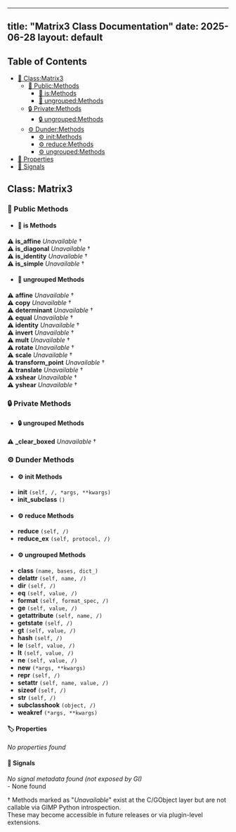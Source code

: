 <!-- Formatted by A³BS formatter.py -->
<!-- Generated by A³BS document.py -->
---
title: "Matrix3 Class Documentation"
date: 2025-06-28
layout: default
---

## Table of Contents
- [🔧 Class:Matrix3](#class-matrix3)
  - [ 🔹 Public:Methods](#public-methods)
    - [ 🔹 is:Methods](#is-methods)
    - [ 🔹 ungrouped:Methods](#ungrouped-methods)
  - [ 🔒 Private:Methods](#private-methods)
    - [ 🔒 ungrouped:Methods](#ungrouped-methods)
  - [ ⚙ Dunder:Methods](#dunder-methods)
    - [ ⚙ init:Methods](#init-methods)
    - [ ⚙ reduce:Methods](#reduce-methods)
    - [ ⚙ ungrouped:Methods](#ungrouped-methods)
- [🔧 Properties](#properties-)
- [🔧 Signals](#signals-)
## Class: Matrix3
### 🔹 Public Methods
<a name="public-methods"></a>
- #### 🔹 is Methods
<a name="is-methods"></a>
⚠️ **is_affine** _Unavailable_ †<br>
⚠️ **is_diagonal** _Unavailable_ †<br>
⚠️ **is_identity** _Unavailable_ †<br>
⚠️ **is_simple** _Unavailable_ †<br>
- #### 🔹 ungrouped Methods
<a name="ungrouped-methods"></a>
⚠️ **affine** _Unavailable_ †<br>
⚠️ **copy** _Unavailable_ †<br>
⚠️ **determinant** _Unavailable_ †<br>
⚠️ **equal** _Unavailable_ †<br>
⚠️ **identity** _Unavailable_ †<br>
⚠️ **invert** _Unavailable_ †<br>
⚠️ **mult** _Unavailable_ †<br>
⚠️ **rotate** _Unavailable_ †<br>
⚠️ **scale** _Unavailable_ †<br>
⚠️ **transform_point** _Unavailable_ †<br>
⚠️ **translate** _Unavailable_ †<br>
⚠️ **xshear** _Unavailable_ †<br>
⚠️ **yshear** _Unavailable_ †<br>
### 🔒 Private Methods
<a name="private-methods"></a>
- #### 🔒 ungrouped Methods
<a name="ungrouped-methods"></a>
⚠️ **_clear_boxed** _Unavailable_ †<br>
### ⚙ Dunder Methods
<a name="dunder-methods"></a>
- #### ⚙ init Methods
<a name="init-methods"></a>
  - **__init__** `(self, /, *args, **kwargs)`<br>
  - **__init_subclass__** `()`<br>
- #### ⚙ reduce Methods
<a name="reduce-methods"></a>
  - **__reduce__** `(self, /)`<br>
  - **__reduce_ex__** `(self, protocol, /)`<br>
- #### ⚙ ungrouped Methods
<a name="ungrouped-methods"></a>
  - **__class__** `(name, bases, dict_)`<br>
  - **__delattr__** `(self, name, /)`<br>
  - **__dir__** `(self, /)`<br>
  - **__eq__** `(self, value, /)`<br>
  - **__format__** `(self, format_spec, /)`<br>
  - **__ge__** `(self, value, /)`<br>
  - **__getattribute__** `(self, name, /)`<br>
  - **__getstate__** `(self, /)`<br>
  - **__gt__** `(self, value, /)`<br>
  - **__hash__** `(self, /)`<br>
  - **__le__** `(self, value, /)`<br>
  - **__lt__** `(self, value, /)`<br>
  - **__ne__** `(self, value, /)`<br>
  - **__new__** `(*args, **kwargs)`<br>
  - **__repr__** `(self, /)`<br>
  - **__setattr__** `(self, name, value, /)`<br>
  - **__sizeof__** `(self, /)`<br>
  - **__str__** `(self, /)`<br>
  - **__subclasshook__** `(object, /)`<br>
  - **__weakref__** `(*args, **kwargs)`<br>
#### 🏷️ Properties
<a name="properties-"></a>
_No properties found_
<br>
#### 📣 Signals
<a name="signals-"></a>
_No signal metadata found (not exposed by GI)_
<br>- None found


† Methods marked as "_Unavailable_" exist at the C/GObject layer but are not callable via GIMP Python introspection.  
These may become accessible in future releases or via plugin-level extensions.